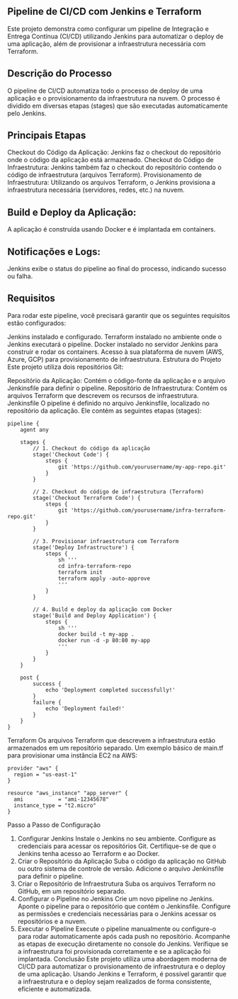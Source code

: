 ## Pipeline de CI/CD com Jenkins e Terraform
Este projeto demonstra como configurar um pipeline de Integração e Entrega Contínua (CI/CD) utilizando Jenkins para automatizar o deploy de uma aplicação, além de provisionar a infraestrutura necessária com Terraform.

## Descrição do Processo
O pipeline de CI/CD automatiza todo o processo de deploy de uma aplicação e o provisionamento da infraestrutura na nuvem. O processo é dividido em diversas etapas (stages) que são executadas automaticamente pelo Jenkins.

## Principais Etapas
Checkout do Código da Aplicação: Jenkins faz o checkout do repositório onde o código da aplicação está armazenado.
Checkout do Código de Infraestrutura: Jenkins também faz o checkout do repositório contendo o código de infraestrutura (arquivos Terraform).
Provisionamento de Infraestrutura: Utilizando os arquivos Terraform, o Jenkins provisiona a infraestrutura necessária (servidores, redes, etc.) na nuvem.

## Build e Deploy da Aplicação: 
A aplicação é construída usando Docker e é implantada em containers.
## Notificações e Logs: 
Jenkins exibe o status do pipeline ao final do processo, indicando sucesso ou falha.

## Requisitos
Para rodar este pipeline, você precisará garantir que os seguintes requisitos estão configurados:

Jenkins instalado e configurado.
Terraform instalado no ambiente onde o Jenkins executará o pipeline.
Docker instalado no servidor Jenkins para construir e rodar os containers.
Acesso à sua plataforma de nuvem (AWS, Azure, GCP) para provisionamento de infraestrutura.
Estrutura do Projeto
Este projeto utiliza dois repositórios Git:

Repositório da Aplicação: Contém o código-fonte da aplicação e o arquivo Jenkinsfile para definir o pipeline.
Repositório de Infraestrutura: Contém os arquivos Terraform que descrevem os recursos de infraestrutura.
Jenkinsfile
O pipeline é definido no arquivo Jenkinsfile, localizado no repositório da aplicação. Ele contém as seguintes etapas (stages):

```
pipeline {
    agent any

    stages {
        // 1. Checkout do código da aplicação
        stage('Checkout Code') {
            steps {
                git 'https://github.com/yourusername/my-app-repo.git'
            }
        }

        // 2. Checkout do código de infraestrutura (Terraform)
        stage('Checkout Terraform Code') {
            steps {
                git 'https://github.com/yourusername/infra-terraform-repo.git'
            }
        }

        // 3. Provisionar infraestrutura com Terraform
        stage('Deploy Infrastructure') {
            steps {
                sh '''
                cd infra-terraform-repo
                terraform init
                terraform apply -auto-approve
                '''
            }
        }

        // 4. Build e deploy da aplicação com Docker
        stage('Build and Deploy Application') {
            steps {
                sh '''
                docker build -t my-app .
                docker run -d -p 80:80 my-app
                '''
            }
        }
    }

    post {
        success {
            echo 'Deployment completed successfully!'
        }
        failure {
            echo 'Deployment failed!'
        }
    }
}
```
Terraform
Os arquivos Terraform que descrevem a infraestrutura estão armazenados em um repositório separado. Um exemplo básico de main.tf para provisionar uma instância EC2 na AWS:

```hcl
provider "aws" {
  region = "us-east-1"
}

resource "aws_instance" "app_server" {
  ami           = "ami-12345678"
  instance_type = "t2.micro"
}
```

Passo a Passo de Configuração
1. Configurar Jenkins
Instale o Jenkins no seu ambiente.
Configure as credenciais para acessar os repositórios Git.
Certifique-se de que o Jenkins tenha acesso ao Terraform e ao Docker.
2. Criar o Repositório da Aplicação
Suba o código da aplicação no GitHub ou outro sistema de controle de versão.
Adicione o arquivo Jenkinsfile para definir o pipeline.
3. Criar o Repositório de Infraestrutura
Suba os arquivos Terraform no GitHub, em um repositório separado.
4. Configurar o Pipeline no Jenkins
Crie um novo pipeline no Jenkins.
Aponte o pipeline para o repositório que contém o Jenkinsfile.
Configure as permissões e credenciais necessárias para o Jenkins acessar os repositórios e a nuvem.
5. Executar o Pipeline
Execute o pipeline manualmente ou configure-o para rodar automaticamente após cada push no repositório.
Acompanhe as etapas de execução diretamente no console do Jenkins.
Verifique se a infraestrutura foi provisionada corretamente e se a aplicação foi implantada.
Conclusão
Este projeto utiliza uma abordagem moderna de CI/CD para automatizar o provisionamento de infraestrutura e o deploy de uma aplicação. Usando Jenkins e Terraform, é possível garantir que a infraestrutura e o deploy sejam realizados de forma consistente, eficiente e automatizada.
